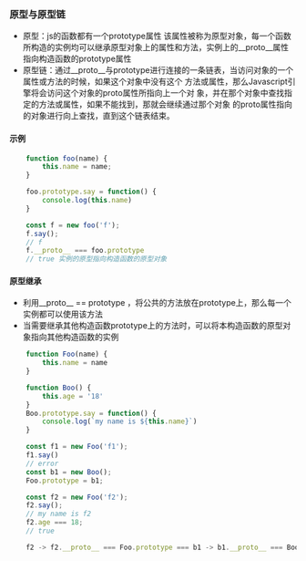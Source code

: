 ### 原型与原型链

- 原型：js的函数都有一个prototype属性 该属性被称为原型对象，每一个函数所构造的实例均可以继承原型对象上的属性和方法，实例上的__proto__属性指向构造函数的prototype属性
- 原型链：通过__proto__与prototype进行连接的一条链表，当访问对象的一个属性或方法的时候，如果这个对象中没有这个 方法或属性，那么Javascript引擎将会访问这个对象的proto属性所指向上一个对 象，并在那个对象中查找指定的方法或属性，如果不能找到，那就会继续通过那个对象 的proto属性指向的对象进行向上查找，直到这个链表结束。

#### 示例
```js
    function foo(name) {
        this.name = name;
    }

    foo.prototype.say = function() {
        console.log(this.name)
    }

    const f = new foo('f');
    f.say();
    // f
    f.__proto__ === foo.prototype
    // true 实例的原型指向构造函数的原型对象
```
#### 原型继承
- 利用__proto__ == prototype ，将公共的方法放在prototype上，那么每一个实例都可以使用该方法
- 当需要继承其他构造函数prototype上的方法时，可以将本构造函数的原型对象指向其他构造函数的实例
```js
    function Foo(name) {
        this.name = name
    }

    function Boo() {
        this.age = '18'
    }
    Boo.prototype.say = function() {
        console.log(`my name is ${this.name}`)
    }

    const f1 = new Foo('f1');
    f1.say()
    // error
    const b1 = new Boo();
    Foo.prototype = b1;

    const f2 = new Foo('f2');
    f2.say();
    // my name is f2
    f2.age === 18;
    // true

    f2 -> f2.__proto__ === Foo.prototype === b1 -> b1.__proto__ === Boo.prototype
```
